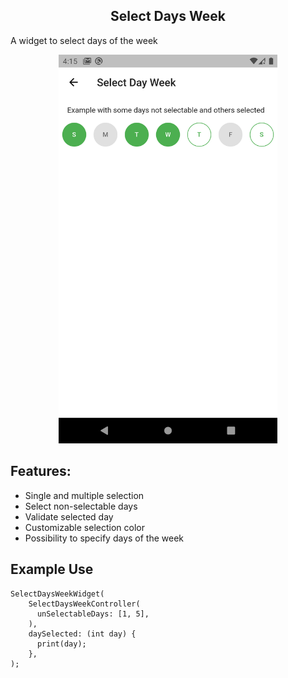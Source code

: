 <h2 align="center">Select Days Week</h2>

A widget to select days of the week

<p align="center">
  <img src="https://github.com/ReniDelonzek/select_days_week/blob/master/screenshots/Screenshot_1.png?raw=true" width="350px">
</p>

## Features:
- Single and multiple selection
- Select non-selectable days
- Validate selected day
- Customizable selection color
- Possibility to specify days of the week

## Example Use

```
SelectDaysWeekWidget(
    SelectDaysWeekController(
      unSelectableDays: [1, 5],
    ),
    daySelected: (int day) {
      print(day);
    },
);
```

